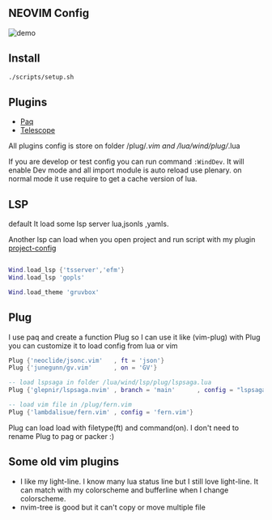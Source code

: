 ## NEOVIM Config

![demo](https://i.imgur.com/APKMx0f.png)

## Install
``` bash
./scripts/setup.sh

```
## Plugins

* [Paq](https://github.com/savq/paq-nvim)
* [Telescope](https://github.com/nvim-telescope/telescope.nvim)

All plugins config is store on folder /plug/*.vim and /lua/wind/plug/*.lua

If you are develop or test config you can run command `:WindDev`.
It will enable Dev mode and all import module is auto reload use plenary.
on normal mode it use require to get a cache version of lua.

## LSP

default It load some lsp server lua,jsonls ,yamls.

Another lsp can load when you open project and run script with my plugin
[project-config](https://github.com/windwp/nvim-projectconfig)

``` lua

Wind.load_lsp {'tsserver','efm'}
Wind.load_lsp 'gopls'

Wind.load_theme 'gruvbox'

```
## Plug

I use paq and create a function Plug so I can use it like (vim-plug)
with Plug you can customize it to load config from lua or vim

``` lua
Plug {'neoclide/jsonc.vim'   , ft = 'json'}
Plug {'junegunn/gv.vim'      , on = 'GV'}

-- load lspsaga in folder /lua/wind/lsp/plug/lspsaga.lua
Plug {'glepnir/lspsaga.nvim' , branch = 'main'      , config = "lspsaga"}

-- load vim file in /plug/fern.vim
Plug {'lambdalisue/fern.vim' , config = 'fern.vim'}

```
Plug can load load with filetype(ft) and command(on).
I don't need  to rename Plug to pag or packer :)

## Some old vim plugins
- I like my light-line. I know many lua status line but I still love
light-line. It can match with my colorscheme and bufferline when I change
colorscheme.
- nvim-tree is good but it can't copy or move multiple file
